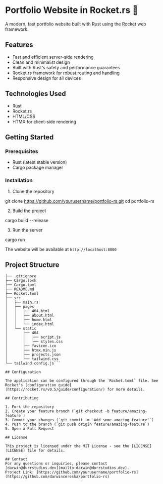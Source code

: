 
# Portfolio Website in Rocket.rs 🚀

A modern, fast portfolio website built with Rust using the Rocket web framework.

## Features

- Fast and efficient server-side rendering
- Clean and minimalist design
- Built with Rust's safety and performance guarantees
- Rocket.rs framework for robust routing and handling
- Responsive design for all devices

## Technologies Used

- Rust
- Rocket.rs
- HTML/CSS
- HTMX for  client-side rendering
## Getting Started

### Prerequisites

- Rust (latest stable version)
- Cargo package manager

### Installation

1. Clone the repository

git clone https://github.com/yourusername/portfolio-rs.git
cd portfolio-rs


2. Build the project

cargo build --release


3. Run the server

cargo run


The website will be available at `http://localhost:8000`

## Project Structure


```├── .env
├── .gitignore
├── Cargo.lock
├── Cargo.toml
├── README.md
├── Rocket.toml
├── src
│   ├── main.rs
│   ├── pages
│   │   ├── 404.html
│   │   ├── about.html
│   │   ├── home.html
│   │   └── index.html
│   └── static
│       ├── 404
│       │   ├── script.js
│       │   └── styles.css
│       ├── favicon.ico
│       ├── htmx.min.js
│       ├── projects.json
│       └── tailwind.css
└── tailwind.config.js```

## Configuration

The application can be configured through the `Rocket.toml` file. See Rocket's [configuration guide](https://rocket.rs/v0.5/guide/configuration/) for more details.

## Contributing

1. Fork the repository
2. Create your feature branch (`git checkout -b feature/amazing-feature`)
3. Commit your changes (`git commit -m 'Add some amazing feature'`)
4. Push to the branch (`git push origin feature/amazing-feature`)
5. Open a Pull Request

## License

This project is licensed under the MIT License - see the [LICENSE](LICENSE) file for details.

## Contact
For any questions or inquiries, please contact [darwin@durrstudios.dev](mailto:darwin@durrstudios.dev).
Project Link: [https://github.com/yourusername/portfolio-rs](https://github.com/darwincereska/portfolio-rs)
